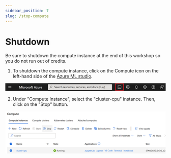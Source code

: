 ```yaml
---
sidebar_position: 7
slug: /stop-compute
---
```


# Shutdown

Be sure to shutdown the compute instance at the end of this workshop so you do not run out of credits.

1. To shutdown the compute instance, click on the Compute icon on the left-hand side of the [Azure ML studio](https://aka.ms/MBAzureMLStudio).

![Azure ML studio](/img/tutorial/azure-cloud-shell.png "Azure ML studio")

2. Under "Compute Instance", select the "cluster-cpu" instance.  Then, click on the "Stop" button.

![Stop compute](/img/tutorial/stop-compute.png "Stop compute")